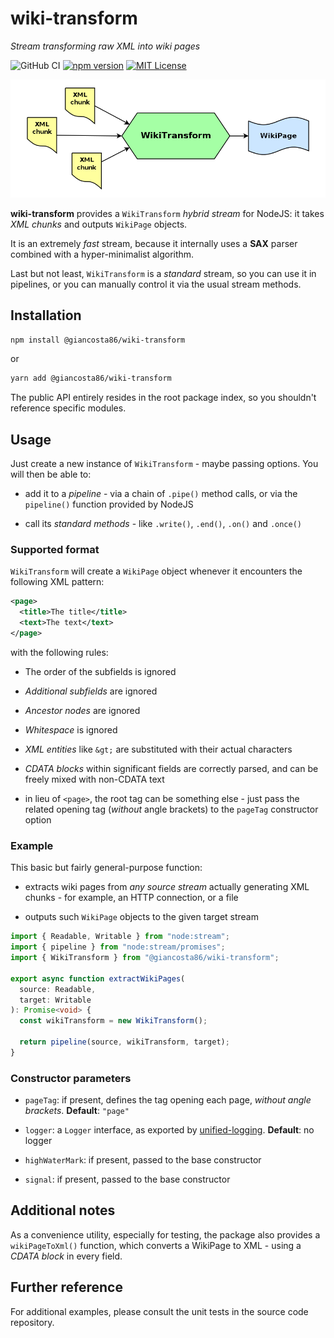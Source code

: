 # wiki-transform

_Stream transforming raw XML into wiki pages_

![GitHub CI](https://github.com/giancosta86/wiki-transform/actions/workflows/publish-to-npm.yml/badge.svg)
[![npm version](https://badge.fury.io/js/@giancosta86%2Fwiki-transform.svg)](https://badge.fury.io/js/@giancosta86%2Fwiki-transform)
[![MIT License](https://img.shields.io/badge/license-MIT-blue.svg?style=flat)](/LICENSE)

![Overview](docs/diagrams//overview.png)

**wiki-transform** provides a `WikiTransform` _hybrid stream_ for NodeJS: it takes _XML chunks_ and outputs `WikiPage` objects.

It is an extremely _fast_ stream, because it internally uses a **SAX** parser combined with a hyper-minimalist algorithm.

Last but not least, `WikiTransform` is a _standard_ stream, so you can use it in pipelines, or you can manually control it via the usual stream methods.

## Installation

```bash
npm install @giancosta86/wiki-transform
```

or

```bash
yarn add @giancosta86/wiki-transform
```

The public API entirely resides in the root package index, so you shouldn't reference specific modules.

## Usage

Just create a new instance of `WikiTransform` - maybe passing options. You will then be able to:

- add it to a _pipeline_ - via a chain of `.pipe()` method calls, or via the `pipeline()` function provided by NodeJS

- call its _standard methods_ - like `.write()`, `.end()`, `.on()` and `.once()`

### Supported format

`WikiTransform` will create a `WikiPage` object whenever it encounters the following XML pattern:

```xml
<page>
  <title>The title</title>
  <text>The text</text>
</page>
```

with the following rules:

- The order of the subfields is ignored

- _Additional subfields_ are ignored

- _Ancestor nodes_ are ignored

- _Whitespace_ is ignored

- _XML entities_ like `&gt;` are substituted with their actual characters

- _CDATA blocks_ within significant fields are correctly parsed, and can be freely mixed with non-CDATA text

- in lieu of `<page>`, the root tag can be something else - just pass the related opening tag (_without_ angle brackets) to the `pageTag` constructor option

### Example

This basic but fairly general-purpose function:

- extracts wiki pages from _any source stream_ actually generating XML chunks - for example, an HTTP connection, or a file

- outputs such `WikiPage` objects to the given target stream

```typescript
import { Readable, Writable } from "node:stream";
import { pipeline } from "node:stream/promises";
import { WikiTransform } from "@giancosta86/wiki-transform";

export async function extractWikiPages(
  source: Readable,
  target: Writable
): Promise<void> {
  const wikiTransform = new WikiTransform();

  return pipeline(source, wikiTransform, target);
}
```

### Constructor parameters

- `pageTag`: if present, defines the tag opening each page, _without angle brackets_. **Default**: `"page"`

- `logger`: a `Logger` interface, as exported by [unified-logging](https://github.com/giancosta86/unified-logging). **Default**: no logger

- `highWaterMark`: if present, passed to the base constructor

- `signal`: if present, passed to the base constructor

## Additional notes

As a convenience utility, especially for testing, the package also provides a `wikiPageToXml()` function, which converts a WikiPage to XML - using a _CDATA block_ in every field.

## Further reference

For additional examples, please consult the unit tests in the source code repository.

